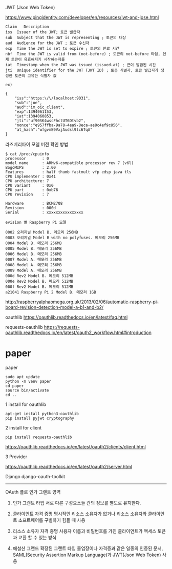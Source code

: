 
JWT (Json Web Token)

https://www.pingidentity.com/developer/en/resources/jwt-and-jose.html

    Claim	Description
    iss  Issuer of the JWT; 토큰 발급자
    sub  Subject that the JWT is representing ; 토큰의 대상
    aud  Audience for the JWT ; 토큰 수신자
    exp  Time the JWT is set to expire ; 토큰의 만료 시간
    nbf  Time the JWT is valid from (not-before) ; 토큰의 not-before 타임, 언제 토큰이 유효해지기 시작하는지를 
    iat  Timestamp when the JWT was issued (issued-at) ; 큰이 발급된 시간
    jti  Unique identifier for the JWT (JWT ID) ; 토큰 식별자, 토큰 발급자가 생성한 토큰의 고유한 식별자 값
    
    ex) 
    
    {
        "iss":"https:\/\/localhost:9031",
        "sub":"joe",
        "aud":"im_oic_client",        
        "exp":1394061153,
        "iat":1394060853,        
        "jti":"uf90SK4wscFhctUT6Dtvb2",
        "nonce":"e957ffba-9a78-4ea9-8eca-ae8c4ef9c856",
        "at_hash":"wfgvmE9VxjAudsl9lc6TqA"
    }
    
라즈베리파이 모델 버전 확인 방법

    $ cat /proc/cpuinfo
    processor       : 0
    model name      : ARMv6-compatible processor rev 7 (v6l)
    BogoMIPS        : 2.00
    Features        : half thumb fastmult vfp edsp java tls
    CPU implementer : 0x41
    CPU architecture: 7
    CPU variant     : 0x0
    CPU part        : 0xb76
    CPU revision    : 7

    Hardware        : BCM2708
    Revision        : 000d
    Serial          : xxxxxxxxxxxxxxxx

    evision 별 Raspberry Pi 모델

    0002 오리지널 Model B. 메모리 256MB
    0003 오리지널 Model B with no polyfuses. 메모리 256MB
    0004 Model B. 메모리 256MB
    0005 Model B. 메모리 256MB
    0006 Model B. 메모리 256MB
    0007 Model A. 메모리 256MB
    0008 Model A. 메모리 256MB
    0009 Model A. 메모리 256MB
    000d Rev2 Model B. 메모리 512MB
    000e Rev2 Model B. 메모리 512MB
    000f Rev2 Model B. 메모리 512MB
    a21041 Raspberry Pi 2 Model B. 메모리 1GB


http://raspberryalphaomega.org.uk/2013/02/06/automatic-raspberry-pi-board-revision-detection-model-a-b1-and-b2/










oauthlib
https://oauthlib.readthedocs.io/en/latest/faq.html

requests-oauthlib
https://requests-oauthlib.readthedocs.io/en/latest/oauth2_workflow.html#introduction

# paper
paper

    sudo apt update
    python -m venv paper
    cd paper
    source bin/activate
    cd ..

1 install for oauthlib

    apt-get install python3-oauthlib
    pip install pyjwt cryptography

2 install for client

    pip install requests-oauthlib
  
  https://oauthlib.readthedocs.io/en/latest/oauth2/clients/client.html
  
3 Provider

 https://oauthlib.readthedocs.io/en/latest/oauth2/server.html
 
 Django django-oauth-toolkit
 
 
--------------------------------------------------------------------------

  OAuth 플로 인가 그랜트 영역
  1. 인가 그랜트 타입
  서로 다른 구성요소들 간의 정보를 별도로 유지한다.
  
  2. 클라이언트 자격 증명
  명시적인 리소스 소유자가 없거나 리소스 소유자와 클라이언트 소프트웨어를 구별하기 힘들 때 사용
  
  3. 리소스 소유자 자격 증명
  사용자 이름과 비밀번호를 가진 클라이언트가 액세스 토큰과 교환 할 수 있는 방식
  
  4. 에설션 그랜드 
  확장된 그랜트 타입
  졸업장이나 자격증과 같은 일종의 인증된 문서, SAML(Security Assertion Markup Language)과 JWT(Json Web Token) 사용
  
  
  
  
  
  



